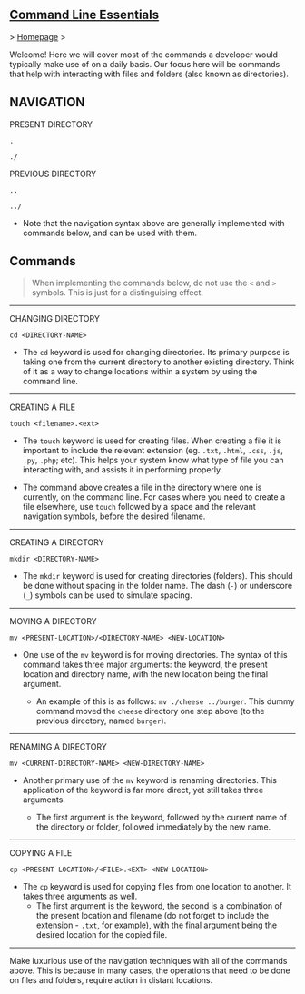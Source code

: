 ## <span style="text-decoration:underline">Command Line Essentials</span>

\> [Homepage](../../README.md) \>

Welcome! Here we will cover most of the commands a developer would typically make use of on a daily basis. Our focus here will be commands that help with interacting with files and folders (also known as directories).

## NAVIGATION

PRESENT DIRECTORY

```
.
```

```
./
```

PREVIOUS DIRECTORY

```
..
```

```
../
```

-   Note that the navigation syntax above are generally implemented with commands below, and can be used with them.

## Commands

> When implementing the commands below, do not use the `<` and `>` symbols. This is just for a distinguising effect.

---

CHANGING DIRECTORY

```
cd <DIRECTORY-NAME>
```

-   The `cd` keyword is used for changing directories. Its primary purpose is taking one from the current directory to another existing directory. Think of it as a way to change locations within a system by using the command line.

---

CREATING A FILE

```
touch <filename>.<ext>
```

-   The `touch` keyword is used for creating files. When creating a file it is important to include the relevant extension (eg. `.txt`, `.html`, `.css`, `.js`, `.py`, `.php`; etc). This helps your system know what type of file you can interacting with, and assists it in performing properly.

-   The command above creates a file in the directory where one is currently, on the command line. For cases where you need to create a file elsewhere, use `touch` followed by a space and the relevant navigation symbols, before the desired filename.

---

CREATING A DIRECTORY

```
mkdir <DIRECTORY-NAME>
```

-   The `mkdir` keyword is used for creating directories (folders). This should be done without spacing in the folder name. The dash (`-`) or underscore (`_`) symbols can be used to simulate spacing.

---

MOVING A DIRECTORY

```
mv <PRESENT-LOCATION>/<DIRECTORY-NAME> <NEW-LOCATION>
```

-   One use of the `mv` keyword is for moving directories. The syntax of this command takes three major arguments: the keyword, the present location and directory name, with the new location being the final argument.

    -   An example of this is as follows: `mv ./cheese ../burger`. This dummy command moved the `cheese` directory one step above (to the previous directory, named `burger`).

---

RENAMING A DIRECTORY

```
mv <CURRENT-DIRECTORY-NAME> <NEW-DIRECTORY-NAME>
```

-   Another primary use of the `mv` keyword is renaming directories. This application of the keyword is far more direct, yet still takes three arguments.

    -   The first argument is the keyword, followed by the current name of the directory or folder, followed immediately by the new name.

---

COPYING A FILE

```
cp <PRESENT-LOCATION>/<FILE>.<EXT> <NEW-LOCATION>
```

-   The `cp` keyword is used for copying files from one location to another. It takes three arguments as well.
    -   The first argument is the keyword, the second is a combination of the present location and filename (do not forget to include the extension - `.txt`, for example), with the final argument being the desired location for the copied file.

---

Make luxurious use of the navigation techniques with all of the commands above. This is because in many cases, the operations that need to be done on files and folders, require action in distant locations.
